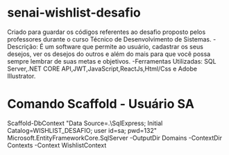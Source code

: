 # senai-wishlist-desafio
Criado para guardar os códigos referentes ao desafio proposto pelos professores durante o curso Técnico de Desenvolvimento de Sistemas.
-Descrição: É um software que permite ao usuário, cadastrar os seus desejos, ver os desejos do outros e além do mais para que você possa sempre lembrar de suas metas e objetivos.
-Ferramentas Utilizadas: SQL Server,.NET CORE API,JWT,JavaScript,ReactJs,Html/Css e Adobe Illustrator. 


# Comando Scaffold - Usuário SA
Scaffold-DbContext "Data Source=.\SqlExpress; Initial Catalog=WISHLIST_DESAFIO; user id=sa; pwd=132" Microsoft.EntityFrameworkCore.SqlServer -OutputDir Domains -ContextDir Contexts -Context WishlistContext



